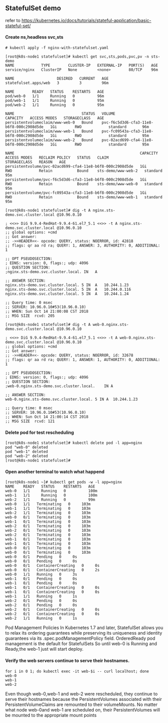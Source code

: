 ## StatefulSet demo
refer to https://kubernetes.io/docs/tutorials/stateful-application/basic-stateful-set/

#### Create ns,headless svc,sts
```
# kubectl apply -f nginx-with-statefulset.yaml

[root@k8s-node1 statefulset]# kubectl get svc,sts,pods,pvc,pv -n sts-demo 
NAME            TYPE        CLUSTER-IP   EXTERNAL-IP   PORT(S)   AGE
service/nginx   ClusterIP   None         <none>        80/TCP    96m

NAME                   DESIRED   CURRENT   AGE
statefulset.apps/web   3         3         96m

NAME        READY   STATUS    RESTARTS   AGE
pod/web-0   1/1     Running   0          96m
pod/web-1   1/1     Running   0          95m
pod/web-2   1/1     Running   0          95m

NAME                              STATUS   VOLUME                                     CAPACITY   ACCESS MODES   STORAGECLASS   AGE
persistentvolumeclaim/www-web-0   Bound    pvc-f6c5d3d6-cfa3-11e8-b6f8-000c2908d5de   1Gi        RWO            standard       96m
persistentvolumeclaim/www-web-1   Bound    pvc-fc09543a-cfa3-11e8-b6f8-000c2908d5de   1Gi        RWO            standard       95m
persistentvolumeclaim/www-web-2   Bound    pvc-02acd699-cfa4-11e8-b6f8-000c2908d5de   1Gi        RWO            standard       95m

NAME                                                        CAPACITY   ACCESS MODES   RECLAIM POLICY   STATUS   CLAIM                STORAGECLASS   REASON   AGE
persistentvolume/pvc-02acd699-cfa4-11e8-b6f8-000c2908d5de   1Gi        RWO            Retain           Bound    sts-demo/www-web-2   standard                95m
persistentvolume/pvc-f6c5d3d6-cfa3-11e8-b6f8-000c2908d5de   1Gi        RWO            Retain           Bound    sts-demo/www-web-0   standard                95m
persistentvolume/pvc-fc09543a-cfa3-11e8-b6f8-000c2908d5de   1Gi        RWO            Retain           Bound    sts-demo/www-web-1   standard                95m

[root@k8s-node1 statefulset]# dig -t A nginx.sts-demo.svc.cluster.local @10.96.0.10

; <<>> DiG 9.9.4-RedHat-9.9.4-61.el7_5.1 <<>> -t A nginx.sts-demo.svc.cluster.local @10.96.0.10
;; global options: +cmd
;; Got answer:
;; ->>HEADER<<- opcode: QUERY, status: NOERROR, id: 42818
;; flags: qr aa rd ra; QUERY: 1, ANSWER: 3, AUTHORITY: 0, ADDITIONAL: 1

;; OPT PSEUDOSECTION:
; EDNS: version: 0, flags:; udp: 4096
;; QUESTION SECTION:
;nginx.sts-demo.svc.cluster.local. IN	A

;; ANSWER SECTION:
nginx.sts-demo.svc.cluster.local. 5 IN	A	10.244.1.23
nginx.sts-demo.svc.cluster.local. 5 IN	A	10.244.0.116
nginx.sts-demo.svc.cluster.local. 5 IN	A	10.244.1.24

;; Query time: 0 msec
;; SERVER: 10.96.0.10#53(10.96.0.10)
;; WHEN: Sun Oct 14 21:00:08 CST 2018
;; MSG SIZE  rcvd: 205

[root@k8s-node1 statefulset]# dig -t A web-0.nginx.sts-demo.svc.cluster.local @10.96.0.10

; <<>> DiG 9.9.4-RedHat-9.9.4-61.el7_5.1 <<>> -t A web-0.nginx.sts-demo.svc.cluster.local @10.96.0.10
;; global options: +cmd
;; Got answer:
;; ->>HEADER<<- opcode: QUERY, status: NOERROR, id: 32678
;; flags: qr aa rd ra; QUERY: 1, ANSWER: 1, AUTHORITY: 0, ADDITIONAL: 1

;; OPT PSEUDOSECTION:
; EDNS: version: 0, flags:; udp: 4096
;; QUESTION SECTION:
;web-0.nginx.sts-demo.svc.cluster.local.	IN A

;; ANSWER SECTION:
web-0.nginx.sts-demo.svc.cluster.local.	5 IN A	10.244.1.23

;; Query time: 0 msec
;; SERVER: 10.96.0.10#53(10.96.0.10)
;; WHEN: Sun Oct 14 21:00:14 CST 2018
;; MSG SIZE  rcvd: 121
```
#### Delete pod for test rescheduling
```
[root@k8s-node1 statefulset]# kubectl delete pod -l app=nginx
pod "web-0" deleted
pod "web-1" deleted
pod "web-2" deleted
[root@k8s-node1 statefulset]#
```
#### Open another terminal to watch what happend
```
[root@k8s-node1 ~]# kubectl get pods -w -l app=nginx
NAME    READY   STATUS    RESTARTS   AGE
web-0   1/1     Running   0          100m
web-1   1/1     Running   0          100m
web-2   1/1     Running   0          99m
web-0   1/1   Terminating   0     103m
web-1   1/1   Terminating   0     103m
web-2   1/1   Terminating   0     103m
web-0   0/1   Terminating   0     103m
web-1   0/1   Terminating   0     103m
web-2   0/1   Terminating   0     103m
web-2   0/1   Terminating   0     103m
web-2   0/1   Terminating   0     103m
web-1   0/1   Terminating   0     103m
web-1   0/1   Terminating   0     103m
web-0   0/1   Terminating   0     103m
web-0   0/1   Terminating   0     103m
web-0   0/1   Pending   0     0s
web-0   0/1   Pending   0     0s
web-0   0/1   ContainerCreating   0     0s
web-0   0/1   ContainerCreating   0     2s
web-0   1/1   Running   0     3s
web-1   0/1   Pending   0     0s
web-1   0/1   Pending   0     0s
web-1   0/1   ContainerCreating   0     0s
web-1   0/1   ContainerCreating   0     0s
web-1   1/1   Running   0     1s
web-2   0/1   Pending   0     0s
web-2   0/1   Pending   0     0s
web-2   0/1   ContainerCreating   0     0s
web-2   0/1   ContainerCreating   0     0s
web-2   1/1   Running   0     1s
```
Pod Management Policies
In Kubernetes 1.7 and later, StatefulSet allows you to relax its ordering guarantees while preserving its uniqueness and identity guarantees via its .spec.podManagementPolicy field.
OrderedReady pod management is the default for StatefulSets
So until web-0 is Running and Ready,the web-1 just will start deploy.
#### Verify the web servers continue to serve their hostnames.
```
for i in 0 1; do kubectl exec -it web-$i -- curl localhost; done
web-0
web-1
web-2
```
Even though web-0,web-1 and web-2 were rescheduled, they continue to serve their hostnames because the PersistentVolumes associated with their PersistentVolumeClaims are remounted to their volumeMounts. No matter what node web-0and web-1 are scheduled on, their PersistentVolumes will be mounted to the appropriate mount points
